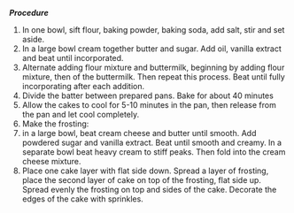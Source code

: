 ***Procedure***

1. In one bowl, sift flour, baking powder, baking soda, add salt, stir and set aside. 
2. In a large bowl cream together butter and sugar.  Add oil, vanilla extract and beat until incorporated. 
3. Alternate adding flour mixture and buttermilk, beginning by adding  flour mixture, then of the buttermilk. Then repeat this process. Beat until fully incorporating after each addition. 
4. Divide the batter between prepared pans. Bake for about 40 minutes
5.  Allow the cakes to cool for 5-10 minutes in the pan, then release from the pan and let cool completely.  
6.  Make the frosting: 
   1. in a large bowl, beat cream cheese and butter until smooth. Add powdered sugar and vanilla extract. Beat until smooth and creamy. In a separate bowl beat heavy cream to stiff peaks. Then fold into the cream cheese mixture. 
   2.  Place one cake layer with flat side down. Spread a layer of frosting, place the second layer of cake on top of the frosting, flat side up. Spread evenly the frosting on top and sides of the cake. Decorate the edges of the cake with sprinkles. 